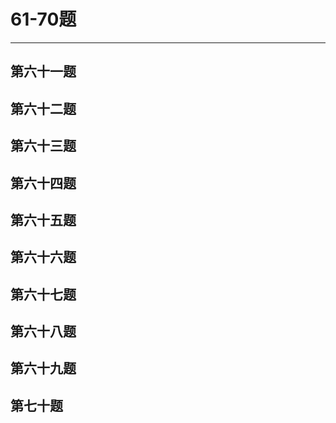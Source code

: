 # 61-70题
***
## 第六十一题



## 第六十二题



## 第六十三题



## 第六十四题



## 第六十五题



## 第六十六题



## 第六十七题



## 第六十八题



## 第六十九题



## 第七十题



